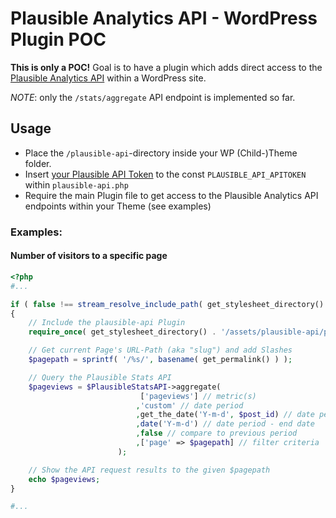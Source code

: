 Plausible Analytics API - WordPress Plugin POC
===

**This is only a POC!** Goal is to have a plugin which adds direct access to the [Plausible Analytics API](https://plausible.io/docs/stats-api) within a WordPress site.

_NOTE_: only the `/stats/aggregate` API endpoint is implemented so far.

## Usage

* Place the `/plausible-api`-directory inside your WP (Child-)Theme folder.
* Insert [your Plausible API Token](https://plausible.io/settings) to the const `PLAUSIBLE_API_APITOKEN` within `plausible-api.php`
* Require the main Plugin file to get access to the Plausible Analytics API endpoints within your Theme (see examples)

### Examples:

#### Number of visitors to a specific page

```php
<?php
#...

if ( false !== stream_resolve_include_path( get_stylesheet_directory() . '/assets/plausible-api/plausible-api.php' ) )
{
	// Include the plausible-api Plugin
	require_once( get_stylesheet_directory() . '/assets/plausible-api/plausible-api.php' );

	// Get current Page's URL-Path (aka "slug") and add Slashes
	$pagepath = sprintf( '/%s/', basename( get_permalink() ) );

	// Query the Plausible Stats API
	$pageviews = $PlausibleStatsAPI->aggregate(
							 ['pageviews'] // metric(s)
							,'custom' // date period
							,get_the_date('Y-m-d', $post_id) // date period - start date
							,date('Y-m-d') // date period - end date
							,false // compare to previous period
							,['page' => $pagepath] // filter criteria
						);

	// Show the API request results to the given $pagepath
	echo $pageviews;
}

#...
```
